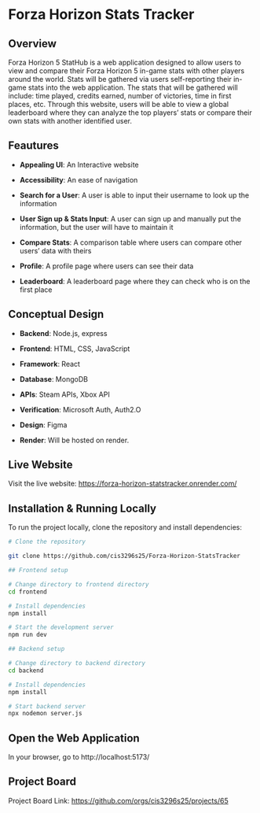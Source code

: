 # Forza Horizon Stats Tracker

## Overview
Forza Horizon 5 StatHub is a web application designed to allow users to view and compare their Forza Horizon 5 in-game stats with other players around the world. Stats will be gathered via users self-reporting their in-game stats into the web application. The stats that will be gathered will include: time played, credits earned, number of victories, time in first places, etc. Through this website, users will be able to view a global leaderboard where they can analyze the top players’ stats or compare their own stats with another identified user.



## Feautures
- **Appealing UI**: An Interactive website  

- **Accessibility**: An ease of navigation 

- **Search for a User**: A user is able to input their username to look up the information 

- **User Sign up & Stats Input**: A user can sign up and manually put the information, but the user will have to maintain it 

- **Compare Stats**: A comparison table where users can compare other users’ data with theirs 

- **Profile**: A profile page where users can see their data 

- **Leaderboard**: A leaderboard page where they can check who is on the first place 

## Conceptual Design
- **Backend**: Node.js, express 

- **Frontend**: HTML, CSS, JavaScript

- **Framework**: React

- **Database**: MongoDB  

- **APIs**: Steam APIs, Xbox API

- **Verification**: Microsoft Auth, Auth2.O

- **Design**: Figma

- **Render**: Will be hosted on render.

## Live Website
Visit the live website: https://forza-horizon-statstracker.onrender.com/



## Installation & Running Locally 
To run the project locally, clone the repository and install dependencies:
``` bash 
# Clone the repository 

git clone https://github.com/cis3296s25/Forza-Horizon-StatsTracker

## Frontend setup 

# Change directory to frontend directory 
cd frontend

# Install dependencies 
npm install

# Start the development server
npm run dev 

## Backend setup

# Change directory to backend directory 
cd backend 

# Install dependencies 
npm install 

# Start backend server 
npx nodemon server.js 
```

## Open the Web Application 

In your browser, go to http://localhost:5173/

## Project Board

Project Board Link: https://github.com/orgs/cis3296s25/projects/65
